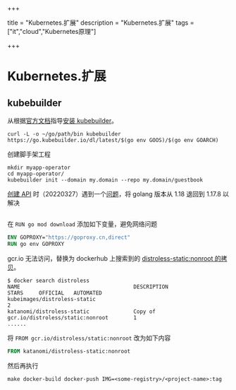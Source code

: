 +++

title = "Kubernetes.扩展"
description = "Kubernetes.扩展"
tags = ["it","cloud","Kubernetes原理"]

+++

# Kubernetes.扩展

## kubebuilder

从根据[官方文档](https://book.kubebuilder.io/introduction.html)指导[安装 kubebuilder](https://book.kubebuilder.io/quick-start.html#installation)。

```shell
curl -L -o ~/go/path/bin kubebuilder https://go.kubebuilder.io/dl/latest/$(go env GOOS)/$(go env GOARCH)
```

创建脚手架工程

```shell
mkdir myapp-operator
cd myapp-operator/
kubebuilder init --domain my.domain --repo my.domain/guestbook
```



[创建 API](https://book.kubebuilder.io/quick-start.html#create-an-api) 时（20220327）遇到一个[问题](https://github.com/operator-framework/operator-sdk/issues/5466)，将 golang 版本从 1.18 退回到 1.17.8 以解决





```shell

```

在 `RUN go mod download` 添加如下变量，避免网络问题

```dockerfile
ENV GOPROXY="https://goproxy.cn,direct"
RUN go env GOPROXY
```

gcr.io 无法访问，替换为 dockerhub 上搜索到的 [distroless-static:nonroot 的拷贝](https://hub.docker.com/r/katanomi/distroless-static/tags)。

```shell
$ docker search distroless
NAME                                    DESCRIPTION                                     STARS     OFFICIAL   AUTOMATED
kubeimages/distroless-static                                                            2                    
katanomi/distroless-static              Copy of gcr.io/distroless/static:nonroot        1                    
......
```

将 `FROM gcr.io/distroless/static:nonroot` 改为如下内容

```dockerfile
FROM katanomi/distroless-static:nonroot
```

然后再执行

```shell
make docker-build docker-push IMG=<some-registry>/<project-name>:tag
```



